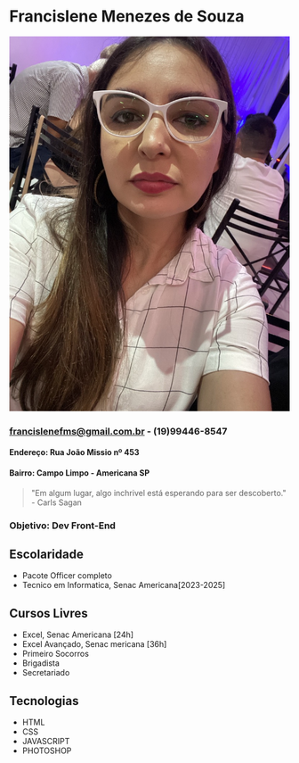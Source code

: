  # Francislene Menezes de Souza
 ![alt text](fran-image.png)
 ### francislenefms@gmail.com.br - (19)99446-8547
 #### Endereço: Rua João Missio nº 453 
 #### Bairro: Campo Limpo - Americana SP

 > "Em algum lugar, algo inchrivel está esperando para ser descoberto." - Carls Sagan

### Objetivo: Dev Front-End

## Escolaridade
- Pacote Officer completo
- Tecnico em Informatica, Senac Americana[2023-2025]

## Cursos Livres
- Excel, Senac Americana [24h]
- Excel Avançado, Senac mericana [36h]
- Primeiro Socorros
- Brigadista
- Secretariado

## Tecnologias
- HTML
- CSS
- JAVASCRIPT
- PHOTOSHOP
